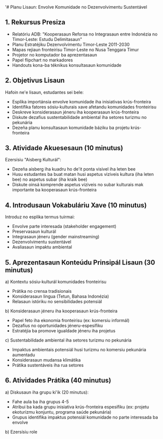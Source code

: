 '# Planu Lisaun: Envolve Komunidade no Dezenvolvimentu Sustentável

## 1. Rekursus Presiza

- Relatóriu ADB: "Kooperasaun Reforsa no Integrasaun entre Indonézia no Timor-Leste: Estudu Delimitasaun"   
- Planu Estratéjiku Dezenvolvimentu Timor-Leste 2011-2030
- Mapas rejiaun fronteirisu Timor-Leste no Nusa Tenggara Timur  
- Projetor no komputador ba aprezentasaun
- Papel flipchart no markadores   
- Handouts kona-ba téknikus konsultasaun komunidade  

## 2. Objetivus Lisaun  

Hafoin ne'e lisaun, estudantes sei bele: 
- Esplika importánsia envolve komunidade iha inisiativas krús-fronteira
- Identifika fatores sósiu-kulturais xave afetandu komunidades fronteirisu
- Deskreve konsiderasaun jéneru iha kooperasaun krús-fronteira
- Diskute dezafius sustentabilidade ambiental iha setores turizmu no pekunária
- Dezeña planu konsultasaun komunidade báziku ba projetu krús-fronteira  

## 3. Atividade Akuesesaun (10 minutus)  

Ezersísiu "Aisberg Kulturál":
- Dezeña aisberg iha kuadru ho de'it ponta visivel iha leten bee  
- Husu estudantes ba buat matan husi aspetus viziveis kultura (iha leten bee) no aspetus subar (iha kraik bee)
- Diskute oinsá komprende aspetus viziveis no subar kulturais mak importante ba kooperasaun krús-fronteira

## 4. Introdusaun Vokabuláriu Xave (10 minutus)

Introduz no esplika termus tuirmai:
- Envolve parte interesada (stakeholder engagement)
- Preservasaun kulturál   
- Integrasaun jéneru (gender mainstreaming)
- Dezenvolvimentu sustentável
- Avaliasaun impaktu ambiental

## 5. Aprezentasaun Konteúdu Prinsipál Lisaun (30 minutus)  

a) Kontextu sósiu-kulturál komunidades fronteirisu
   - Prátika no crensa tradisionais
   - Konsiderasaun lingua (Tetun, Bahasa Indonézia)  
   - Relasaun istóriku no sensibilidades potensiál  

b) Konsiderasaun jéneru iha kooperasaun krús-fronteira
   - Papel feto iha ekonomia fronteirisu (ex: komersiu informál)
   - Dezafius no oportunidades jéneru-espesífiku
   - Estratéjia ba promove igualdade jéneru iha projetus  

c) Sustentabilidade ambiental iha setores turizmu no pekunária  
   - Impaktus ambientais potensiál husi turizmu no komersiu pekunária aumentadu  
   - Konsiderasaun mudansa klimátika
   - Prátika sustentáveis iha rua setores  

## 6. Atividades Prátika (40 minutus)  

a) Diskusaun iha grupu ki'ik (20 minutus):
   - Fahe aula ba iha grupus 4-5  
   - Atribui ba kada grupu inisiativa krús-fronteira espesífiku (ex: projetu ekoturizmu konjuntu, programa saúde pekunária)  
   - Grupus identifika impaktus potensiál komunidade no parte interesada ba envolve  

b) Ezersísiu role
